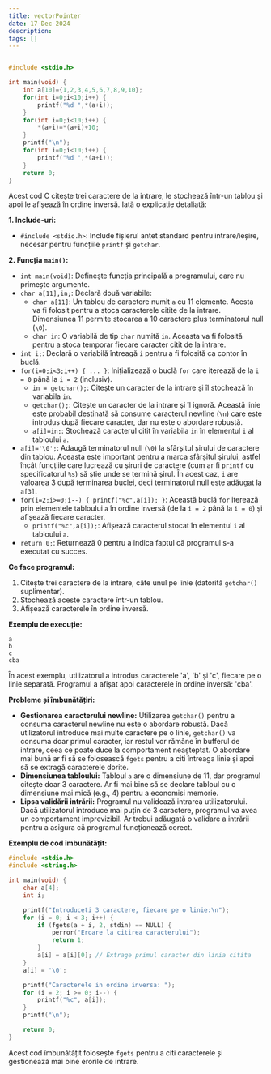 ```yaml
---
title: vectorPointer
date: 17-Dec-2024
description: 
tags: []
---
```


```c

#include <stdio.h>

int main(void) {
    int a[10]={1,2,3,4,5,6,7,8,9,10};
    for(int i=0;i<10;i++) {
        printf("%d ",*(a+i));
    }
    for(int i=0;i<10;i++) {
        *(a+i)=*(a+i)+10;
    }
    printf("\n");
    for(int i=0;i<10;i++) {
        printf("%d ",*(a+i));
    }
    return 0;
}

```

Acest cod C citește trei caractere de la intrare, le stochează într-un tablou și apoi le afișează în ordine inversă. Iată o explicație detaliată:

**1. Include-uri:**

*   `#include <stdio.h>`: Include fișierul antet standard pentru intrare/ieșire, necesar pentru funcțiile `printf` și `getchar`.

**2. Funcția `main()`:**

*   `int main(void)`: Definește funcția principală a programului, care nu primește argumente.
*   `char a[11],in;`: Declară două variabile:
    *   `char a[11]`: Un tablou de caractere numit `a` cu 11 elemente. Acesta va fi folosit pentru a stoca caracterele citite de la intrare. Dimensiunea 11 permite stocarea a 10 caractere plus terminatorul null (`\0`).
    *   `char in`: O variabilă de tip `char` numită `in`. Aceasta va fi folosită pentru a stoca temporar fiecare caracter citit de la intrare.
*   `int i;`: Declară o variabilă întreagă `i` pentru a fi folosită ca contor în buclă.
*   `for(i=0;i<3;i++) { ... }`: Inițializează o buclă `for` care iterează de la `i = 0` până la `i = 2` (inclusiv).
    *   `in = getchar();`: Citește un caracter de la intrare și îl stochează în variabila `in`.
    *   `getchar();`: Citește un caracter de la intrare și îl ignoră. Această linie este probabil destinată să consume caracterul newline (`\n`) care este introdus după fiecare caracter, dar nu este o abordare robustă.
    *   `a[i]=in;`: Stochează caracterul citit în variabila `in` în elementul `i` al tabloului `a`.
*   `a[i]='\0';`: Adaugă terminatorul null (`\0`) la sfârșitul șirului de caractere din tablou. Aceasta este important pentru a marca sfârșitul șirului, astfel încât funcțiile care lucrează cu șiruri de caractere (cum ar fi `printf` cu specificatorul `%s`) să știe unde se termină șirul.  În acest caz, `i` are valoarea 3 după terminarea buclei, deci terminatorul null este adăugat la `a[3]`.
*   `for(i=2;i>=0;i--) { printf("%c",a[i]); }`: Această buclă `for` iterează prin elementele tabloului `a` în ordine inversă (de la `i = 2` până la `i = 0`) și afișează fiecare caracter.
    *   `printf("%c",a[i]);`: Afișează caracterul stocat în elementul `i` al tabloului `a`.
*   `return 0;`: Returnează 0 pentru a indica faptul că programul s-a executat cu succes.

**Ce face programul:**

1.  Citește trei caractere de la intrare, câte unul pe linie (datorită `getchar()` suplimentar).
2.  Stochează aceste caractere într-un tablou.
3.  Afișează caracterele în ordine inversă.

**Exemplu de execuție:**

```
a
b
c
cba
```

În acest exemplu, utilizatorul a introdus caracterele 'a', 'b' și 'c', fiecare pe o linie separată. Programul a afișat apoi caracterele în ordine inversă: 'cba'.

**Probleme și îmbunătățiri:**

*   **Gestionarea caracterului newline:** Utilizarea `getchar()` pentru a consuma caracterul newline nu este o abordare robustă. Dacă utilizatorul introduce mai multe caractere pe o linie, `getchar()` va consuma doar primul caracter, iar restul vor rămâne în bufferul de intrare, ceea ce poate duce la comportament neașteptat. O abordare mai bună ar fi să se folosească `fgets` pentru a citi întreaga linie și apoi să se extragă caracterele dorite.
*   **Dimensiunea tabloului:** Tabloul `a` are o dimensiune de 11, dar programul citește doar 3 caractere. Ar fi mai bine să se declare tabloul cu o dimensiune mai mică (e.g., 4) pentru a economisi memorie.
*   **Lipsa validării intrării:** Programul nu validează intrarea utilizatorului. Dacă utilizatorul introduce mai puțin de 3 caractere, programul va avea un comportament imprevizibil. Ar trebui adăugată o validare a intrării pentru a asigura că programul funcționează corect.

**Exemplu de cod îmbunătățit:**

```c
#include <stdio.h>
#include <string.h>

int main(void) {
    char a[4];
    int i;

    printf("Introduceti 3 caractere, fiecare pe o linie:\n");
    for (i = 0; i < 3; i++) {
        if (fgets(a + i, 2, stdin) == NULL) {
            perror("Eroare la citirea caracterului");
            return 1;
        }
        a[i] = a[i][0]; // Extrage primul caracter din linia citita
    }
    a[i] = '\0';

    printf("Caracterele in ordine inversa: ");
    for (i = 2; i >= 0; i--) {
        printf("%c", a[i]);
    }
    printf("\n");

    return 0;
}
```

Acest cod îmbunătățit folosește `fgets` pentru a citi caracterele și gestionează mai bine erorile de intrare.

